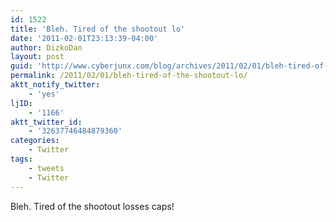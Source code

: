 ```yaml
---
id: 1522
title: 'Bleh. Tired of the shootout lo'
date: '2011-02-01T23:13:39-04:00'
author: DizkoDan
layout: post
guid: 'http://www.cyberjunx.com/blog/archives/2011/02/01/bleh-tired-of-the-shootout-lo/'
permalink: /2011/02/01/bleh-tired-of-the-shootout-lo/
aktt_notify_twitter:
    - 'yes'
ljID:
    - '1166'
aktt_twitter_id:
    - '32637746484879360'
categories:
    - Twitter
tags:
    - tweets
    - Twitter
---
```


Bleh. Tired of the shootout losses caps!